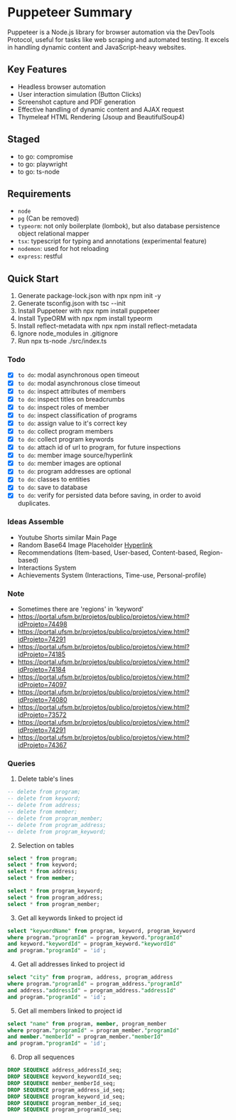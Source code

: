 # Puppeteer Summary

Puppeteer is a Node.js library for browser automation via the DevTools Protocol, useful for tasks like web scraping and automated testing. It excels in handling dynamic content and JavaScript-heavy websites.

## Key Features
- Headless browser automation
- User interaction simulation (Button Clicks)
- Screenshot capture and PDF generation
- Effective handling of dynamic content and AJAX request
- Thymeleaf HTML Rendering (Jsoup and BeautifulSoup4)

## Staged
- to go: compromise
- to go: playwright
- to go: ts-node

## Requirements
- `node`
- `pg` (Can be removed)
- `typeorm`: not only boilerplate (lombok), but also database persistence object relational mapper 
- `tsx`: typescript for typing and annotations (experimental feature)
- `nodemon`: used for hot reloading
- `express`: restful

## Quick Start
1. Generate package-lock.json with npx npm init -y
2. Generate tsconfig.json with tsc --init
3. Install Puppeteer with npx npm install puppeteer
4. Install TypeORM with npx npm install typeorm
5. Install reflect-metadata with npx npm install reflect-metadata
6. Ignore node_modules in .gitignore
7. Run npx ts-node ./src/index.ts

### Todo
- [x] `to do`: modal asynchronous open timeout
- [x] `to do`: modal asynchronous close timeout
- [x] `to do`: inspect attributes of members
- [x] `to do`: inspect titles on breadcrumbs 
- [x] `to do`: inspect roles of member 
- [x] `to do`: inspect classification of programs
- [x] `to do`: assign value to it's correct key
- [x] `to do`: collect program members
- [x] `to do`: collect program keywords
- [x] `to do`: attach id of url to program, for future inspections
- [x] `to do`: member image source/hyperlink
- [x] `to do`: member images are optional
- [x] `to do`: program addresses are optional
- [x] `to do`: classes to entities 
- [x] `to do`: save to database
- [x] `to do`: verify for persisted data before saving, in order to avoid duplicates.

### Ideas Assemble
- Youtube Shorts similar Main Page
- Random Base64 Image Placeholder [Hyperlink](https://picsum.photos/500/300?blur=10)
- Recommendations (Item-based, User-based, Content-based, Region-based)
- Interactions System
- Achievements System (Interactions, Time-use, Personal-profile)

### Note
- Sometimes there are 'regions' in 'keyword' 
- https://portal.ufsm.br/projetos/publico/projetos/view.html?idProjeto=74498 
- https://portal.ufsm.br/projetos/publico/projetos/view.html?idProjeto=74291
- https://portal.ufsm.br/projetos/publico/projetos/view.html?idProjeto=74185
- https://portal.ufsm.br/projetos/publico/projetos/view.html?idProjeto=74184
- https://portal.ufsm.br/projetos/publico/projetos/view.html?idProjeto=74097
- https://portal.ufsm.br/projetos/publico/projetos/view.html?idProjeto=74080
- https://portal.ufsm.br/projetos/publico/projetos/view.html?idProjeto=73572
- https://portal.ufsm.br/projetos/publico/projetos/view.html?idProjeto=74291
- https://portal.ufsm.br/projetos/publico/projetos/view.html?idProjeto=74367

### Queries

1. Delete table's lines
```sql
-- delete from program;
-- delete from keyword;
-- delete from address;
-- delete from member;
-- delete from program_member;
-- delete from program_address;
-- delete from program_keyword;
```

2. Selection on tables
```sql
select * from program;
select * from keyword;
select * from address;
select * from member;

select * from program_keyword;
select * from program_address;
select * from program_member;
```

3. Get all keywords linked to project id
```sql
select "keywordName" from program, keyword, program_keyword
where program."programId" = program_keyword."programId"
and keyword."keywordId" = program_keyword."keywordId"
and program."programId" = 'id';
```

4. Get all addresses linked to project id
```sql
select "city" from program, address, program_address
where program."programId" = program_address."programId"
and address."addressId" = program_address."addressId"
and program."programId" = 'id';
```

5. Get all members linked to project id
```sql
select "name" from program, member, program_member
where program."programId" = program_member."programId"
and member."memberId" = program_member."memberId"
and program."programId" = 'id';
```

6. Drop all sequences

```sql
DROP SEQUENCE address_addressId_seq;
DROP SEQUENCE keyword_keywordId_seq; 
DROP SEQUENCE member_memberId_seq;
DROP SEQUENCE program_address_id_seq;
DROP SEQUENCE program_keyword_id_seq;
DROP SEQUENCE program_member_id_seq;
DROP SEQUENCE program_programId_seq;
```